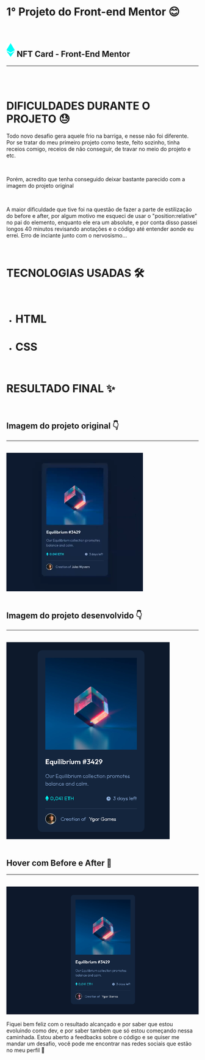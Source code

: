 # 1° Projeto do Front-end Mentor 😊

<br>

## <img src="./src/images/icon-ethereum.svg"> NFT Card - Front-End Mentor

---

<br>
<br>

# DIFICULDADES DURANTE O PROJETO 😓

<p> Todo novo desafio gera aquele frio na barriga, e nesse não foi diferente. Por se tratar do meu primeiro projeto como teste, feito sozinho, tinha receios comigo, receios de não conseguir, de travar no meio do projeto e etc.</p>
<br>

<p>Porém, acredito que tenha conseguido deixar bastante parecido com a imagem do projeto original</p>
<br>

<p>A maior dificuldade que tive foi na questão de fazer a parte de estilização do before e after, por algum motivo me esqueci de usar o "position:relative" no pai do elemento, enquanto ele era um absolute, e por conta disso passei longos 40 minutos revisando anotações e o código até entender aonde eu errei. Erro de inciante junto com o nervosismo...</p>
<br>

# TECNOLOGIAS USADAS 🛠

<br>

-   # HTML

-   # CSS
<br>

# RESULTADO FINAL ✨

<br>

## Imagem do projeto original 👇

---

<br>
<img src="./src/images/nft-original.PNG">
<br>
<br>

## Imagem do projeto desenvolvido 👇

---

<br>
<img src="./src/images/nft-projeto.PNG">
<br>
<br>

## Hover com Before e After 🎨

---

<br>

<img src="./src/images/nft-gif.gif">

<p>Fiquei bem feliz com o resultado alcançado e por saber que estou evoluindo como dev, e por saber também que só estou começando nessa caminhada. Estou aberto a feedbacks sobre o código e se quiser me mandar um desafio, você pode me encontrar nas redes sociais que estão no meu perfil 🤙</p>
